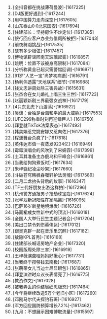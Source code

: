 
1. [全抖音都在挑战薄荷曼波]-[1617225]
1. [DJ版更好遇到]-[1617244]
1. [用中国算力走向深空]-[1617605]
1. [山东泰山0:0北京国安]-[1617694]
1. [住建部长：坚持房住不炒定位]-[1617385]
1. [银行回应客户办业务借厕所被拒]-[1617043]
1. [前夜舞蹈挑战]-[1617535]
1. [瑟有多少根弦]-[1617457]
1. [博物馆辟谣回南天玻璃起雾]-[1616857]
1. [姚明：位置不该被身高限制]-[1617084]
1. [分析称黄金已超买需警惕回调]-[1616971]
1. [91岁“人艺一宝”尚梦初病逝]-[1616791]
1. [杨利伟透露“天地联系”细节]-[1616988]
1. [钱文忠讲周处除三害典故]-[1615631]
1. [张杰会在女儿婚礼上唱三生三世]-[1617723]
1. [赵丽颖新剧三界最强女战神]-[1617179]
1. [4只东北虎下山游荡]-[1616922]
1. [吴谦：台独是台海和平的最大威胁]-[1617553]
1. [UFC299称重时刻再迎绿巨人]-[1616750]
1. [拜登就TikTok法案表态]-[1617492]
1. [韩美娟惹完姚安娜又惹向佐]-[1617376]
1. [程潇舞台杀疯了]-[1617618]
1. [英伟达市值一夜蒸发9234亿]-[1616949]
1. [霉霉演唱会的风吹到了宋妍霏]-[1617399]
1. [土耳其准备主办俄乌和平峰会]-[1616961]
1. [当我给狗狗煮饭时]-[1617634]
1. [朱梓骁纪凌尘吵架]-[1617660]
1. [斗破苍穹韩枫吞噬轩护法灵魂]-[1617589]
1. [二月二龙抬头背后的故事]-[1616347]
1. [TF三代好朋友出游这样拍]-[1617296]
1. [杭州警方通报男子抢劫珠宝店]-[1617624]
1. [张学友新冠阳性在家隔离]-[1616095]
1. [巴萨16岁新星绝境爆发]-[1616726]
1. [马面裙成女性新中式的顶流]-[1616018]
1. [全国人大举行民生主题记者会]-[1617204]
1. [美出口禁令刺伤英伟达]-[1617012]
1. [跟吴克群一起在音乐里沉醉]-[1617182]
1. [敖隐KPL首秀]-[1616168]
1. [住建部长喊话房地产企业]-[1617320]
1. [校园版周处除三害]-[1616919]
1. [王梓薇演聋哑妈妈好揪心]-[1617731]
1. [当我终于攒够钱去南极]-[1617687]
1. [张萌带女儿当迪士尼显眼包]-[1616865]
1. [拜登演讲时众议长表情亮了]-[1616775]
1. [教资作文]-[1617028]
1. [被我弄丢的你结局细思极恐]-[1617464]
1. [今年将继续改造5万个老旧小区]-[1617260]
1. [邓刚马尔代夫探钓石斑]-[1616927]
1. [军方回应国防预算增长7.2%]-[1617462]
1. [九月：不想展示困难博取流量]-[1615597]
